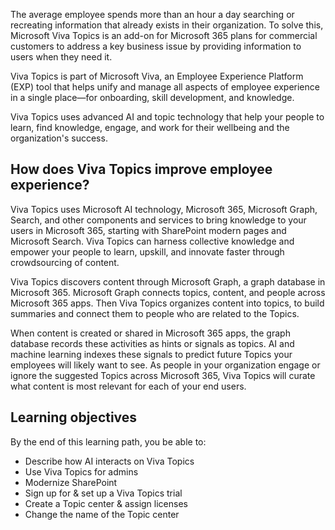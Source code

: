 The average employee spends more than an hour a day searching or recreating information that already exists in their organization. To solve this, Microsoft Viva Topics is an add-on for Microsoft 365 plans for commercial customers to address a key business issue by providing information to users when they need it.

Viva Topics is part of Microsoft Viva, an Employee Experience Platform (EXP) tool that helps unify and manage all aspects of employee experience in a single place—for onboarding, skill development, and knowledge.  

Viva Topics uses advanced AI and topic technology that help your people to learn, find knowledge, engage, and work for their wellbeing and the organization's success.  

## How does Viva Topics improve employee experience?

Viva Topics uses Microsoft AI technology, Microsoft 365, Microsoft Graph, Search, and other components and services to bring knowledge to your users in Microsoft 365, starting with SharePoint modern pages and Microsoft Search. Viva Topics can harness collective knowledge and empower your people to learn, upskill, and innovate faster through crowdsourcing of content.

Viva Topics discovers content through Microsoft Graph, a graph database in Microsoft 365. Microsoft Graph connects topics, content, and people across Microsoft 365 apps. Then Viva Topics organizes content into topics, to build summaries and connect them to people who are related to the Topics.

When content is created or shared in Microsoft 365 apps, the graph database records these activities as hints or signals as topics. AI and machine learning indexes these signals to predict future Topics your employees will likely want to see. As people in your organization engage or ignore the suggested Topics across Microsoft 365, Viva Topics will curate what content is most relevant for each of your end users.

## Learning objectives

By the end of this learning path, you be able to:

- Describe how AI interacts on Viva Topics  
- Use Viva Topics for admins  
- Modernize SharePoint  
- Sign up for & set up a Viva Topics trial
- Create a Topic center & assign licenses
- Change the name of the Topic center
